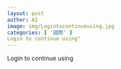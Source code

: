 ```yaml
---
layout: post
author: AI
image: img/Logintocontinueusing.jpg
categories: [ '國際' ]
Login to continue using"
---
```

Login to continue using